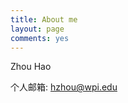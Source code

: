 ```yaml
---
title: About me
layout: page
comments: yes
---
```

  
Zhou Hao      

个人邮箱: [hzhou@wpi.edu](mailto:hzhou@wpi.edu "Send Me Email, and I can reply you in 5 Min")    
 
